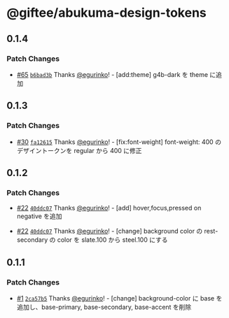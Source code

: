 # @giftee/abukuma-design-tokens

## 0.1.4

### Patch Changes

- [#65](https://github.com/giftee/design-system/pull/65) [`b6bad3b`](https://github.com/giftee/design-system/commit/b6bad3b592f489a1199c13da7bcaa510e0909994) Thanks [@egurinko](https://github.com/egurinko)! - [add:theme] g4b-dark を theme に追加

## 0.1.3

### Patch Changes

- [#30](https://github.com/giftee/design-system/pull/30) [`fa12615`](https://github.com/giftee/design-system/commit/fa12615ed178b000295dd270b1713df1d3a86980) Thanks [@egurinko](https://github.com/egurinko)! - [fix:font-weight] font-weight: 400 のデザイントークンを regular から 400 に修正

## 0.1.2

### Patch Changes

- [#22](https://github.com/giftee/design-system/pull/22) [`40ddc07`](https://github.com/giftee/design-system/commit/40ddc0773da814af28bc5b437b60a99041e18f9b) Thanks [@egurinko](https://github.com/egurinko)! - [add] hover,focus,pressed on negative を追加

- [#22](https://github.com/giftee/design-system/pull/22) [`40ddc07`](https://github.com/giftee/design-system/commit/40ddc0773da814af28bc5b437b60a99041e18f9b) Thanks [@egurinko](https://github.com/egurinko)! - [change] background color の rest-secondary の color を slate.100 から steel.100 にする

## 0.1.1

### Patch Changes

- [#1](https://github.com/giftee/design-system/pull/1) [`2ca57b5`](https://github.com/giftee/design-system/commit/2ca57b5a155df7e16200fb7fc710030775bb5f43) Thanks [@egurinko](https://github.com/egurinko)! - [change] background-color に base を追加し、base-primary, base-secondary, base-accent を削除
